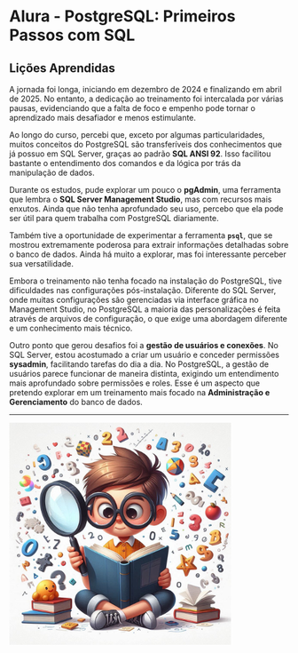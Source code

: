 # **Alura - PostgreSQL: Primeiros Passos com SQL**  

## **Lições Aprendidas**  

A jornada foi longa, iniciando em dezembro de 2024 e finalizando em abril de 2025. No entanto, a dedicação ao treinamento foi intercalada por várias pausas, evidenciando que a falta de foco e empenho pode tornar o aprendizado mais desafiador e menos estimulante.  

Ao longo do curso, percebi que, exceto por algumas particularidades, muitos conceitos do PostgreSQL são transferíveis dos conhecimentos que já possuo em SQL Server, graças ao padrão **SQL ANSI 92**. Isso facilitou bastante o entendimento dos comandos e da lógica por trás da manipulação de dados.  

Durante os estudos, pude explorar um pouco o **pgAdmin**, uma ferramenta que lembra o **SQL Server Management Studio**, mas com recursos mais enxutos. Ainda que não tenha aprofundado seu uso, percebo que ela pode ser útil para quem trabalha com PostgreSQL diariamente.  

Também tive a oportunidade de experimentar a ferramenta **`psql`**, que se mostrou extremamente poderosa para extrair informações detalhadas sobre o banco de dados. Ainda há muito a explorar, mas foi interessante perceber sua versatilidade.  

Embora o treinamento não tenha focado na instalação do PostgreSQL, tive dificuldades nas configurações pós-instalação. Diferente do SQL Server, onde muitas configurações são gerenciadas via interface gráfica no Management Studio, no PostgreSQL a maioria das personalizações é feita através de arquivos de configuração, o que exige uma abordagem diferente e um conhecimento mais técnico.  

Outro ponto que gerou desafios foi a **gestão de usuários e conexões**. No SQL Server, estou acostumado a criar um usuário e conceder permissões **sysadmin**, facilitando tarefas do dia a dia. No PostgreSQL, a gestão de usuários parece funcionar de maneira distinta, exigindo um entendimento mais aprofundado sobre permissões e roles. Esse é um aspecto que pretendo explorar em um treinamento mais focado na **Administração e Gerenciamento** do banco de dados.  

---

<img src="./images/LearningJourney-Image4.png" alt="Imagem ilustrando a Jornada" width="400"/>
